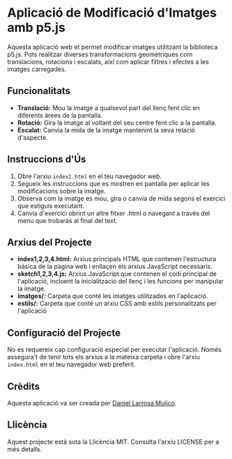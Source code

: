 # Aplicació de Modificació d'Imatges amb p5.js

Aquesta aplicació web et permet modificar imatges utilitzant la biblioteca p5.js. Pots realitzar diverses transformacions geomètriques com translacions, rotacions i escalats, així com aplicar filtres i efectes a les imatges carregades.

## Funcionalitats

- **Translació:** Mou la imatge a qualsevol part del llenç fent clic en diferents àrees de la pantalla.
- **Rotació:** Gira la imatge al voltant del seu centre fent clic a la pantalla.
- **Escalat:** Canvia la mida de la imatge mantenint la seva relació d'aspecte.

## Instruccions d'Ús

1. Obre l'arxiu `index1.html` en el teu navegador web.
2. Segueix les instruccions que es mostren en pantalla per aplicar les modificacions sobre la imatge.
3. Observa com la imatge es mou, gira o canvia de mida segons el exercici que estiguis executant.
4. Canvia d'exercici obrint un altre fitxer .html o navegant a través del menu que trobaras al final del text.

## Arxius del Projecte

- **index1,2,3,4.html:** Arxius principals HTML que contenen l'estructura bàsica de la pàgina web i enllaçen els arxius JavaScript necessaris.
- **sketch1,2,3,4.js:** Arxius JavaScript que contenen el codi principal de l'aplicació, incloent la inicialització del llenç i les funcions per manipular la imatge.
- **imatges/:** Carpeta que conté les imatges utilitzades en l'aplicació.
- **estils/:** Carpeta que conté un arxiu CSS amb estils personalitzats per l'aplicació

## Configuració del Projecte

No es requereix cap configuració especial per executar l'aplicació. Només assegura't de tenir tots els arxius a la mateixa carpeta i obre l'arxiu `index.html` en el teu navegador web preferit.


## Crèdits

Aquesta aplicació va ser creada per [Daniel Larrosa Mujico](https://github.com/raqdancar).

## Llicència

Aquest projecte està sota la Llicència MIT. Consulta l'arxiu LICENSE per a més detalls.
